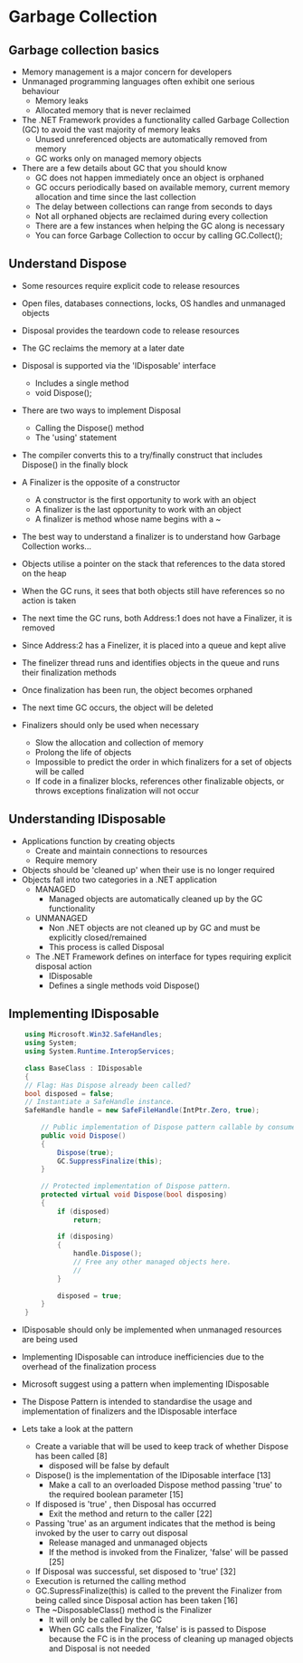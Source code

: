 ﻿# Garbage Collection

## Garbage collection basics

- Memory management is a major concern for developers
- Unmanaged programming languages often exhibit one serious behaviour
    - Memory leaks
    - Allocated memory that is never reclaimed
- The .NET Framework provides a functionality called Garbage Collection (GC) to avoid the vast majority of memory leaks
    - Unused unreferenced objects are automatically removed from memory
    - GC works only on managed memory objects
- There are a few details about GC that you should know
    - GC does not happen immediately once an object is orphaned
    - GC occurs periodically based on available memory, current memory allocation and time since the last collection
    - The delay between collections can range from seconds to days
    - Not all orphaned objects are reclaimed during every collection
    - There are a few instances when helping the GC along is necessary
    - You can force Garbage Collection to occur by calling GC.Collect();

## Understand Dispose

- Some resources require explicit code to release resources
- Open files, databases connections, locks, OS handles and unmanaged objects
- Disposal provides the teardown code to release resources
- The GC reclaims the memory at a later date
- Disposal is supported via the 'IDisposable' interface
    - Includes a single method
    - void Dispose();
- There are two ways to implement Disposal
    - Calling the Dispose() method
    - The 'using' statement
- The compiler converts this to a try/finally construct that includes Dispose() in the finally block

- A Finalizer is the opposite of a constructor
    - A constructor is the first opportunity to work with an object
    - A finalizer is the last opportunity to work with an object
    - A finalizer is method whose name begins with a ~
- The best way to understand a finalizer is to understand how Garbage Collection works...

- Objects utilise a pointer on the stack that references to the data stored on the heap
- When the GC runs, it sees that both objects still have references so no action is taken
- The next time the GC runs, both Address:1 does not have a Finalizer, it is removed
- Since Address:2 has a Finelizer, it is placed into a queue and kept alive
- The finelizer thread runs and identifies objects in the queue and runs their finalization methods
- Once finalization has been run, the object becomes orphaned
- The next time GC occurs, the object will be deleted
- Finalizers should only be used when necessary
    - Slow the allocation and collection of memory
    - Prolong the life of objects
    - Impossible to predict the order in which finalizers for a set of objects will be called
    - If code in a finalizer blocks, references other finalizable objects, or throws exceptions finalization will not
      occur

## Understanding IDisposable 

- Applications function by creating objects
    - Create and maintain connections to resources
    - Require memory
- Objects should be 'cleaned up' when their use is no longer required
- Objects fall into two categories in a .NET application
    - MANAGED
        - Managed objects are automatically cleaned up by the GC functionality
    - UNMANAGED
        - Non .NET objects are not cleaned up by GC and must be explicitly closed/remained
        - This process is called Disposal
    - The .NET Framework defines on interface for types requiring explicit disposal action
        - IDisposable
        - Defines a single methods void Dispose()

## Implementing IDisposable

``` csharp
    using Microsoft.Win32.SafeHandles;
    using System;
    using System.Runtime.InteropServices;
    
    class BaseClass : IDisposable
    {
    // Flag: Has Dispose already been called?
    bool disposed = false;
    // Instantiate a SafeHandle instance.
    SafeHandle handle = new SafeFileHandle(IntPtr.Zero, true);
    
        // Public implementation of Dispose pattern callable by consumers.
        public void Dispose()
        {
            Dispose(true);
            GC.SuppressFinalize(this);
        }
    
        // Protected implementation of Dispose pattern.
        protected virtual void Dispose(bool disposing)
        {
            if (disposed)
                return;
    
            if (disposing)
            {
                handle.Dispose();
                // Free any other managed objects here.
                //
            }
    
            disposed = true;
        }
    }
```

- IDisposable should only be implemented when unmanaged resources are being used
- Implementing IDisposable can introduce inefficiencies due to the overhead of the finalization process
- Microsoft suggest using a pattern when implementing IDisposable
- The Dispose Pattern is intended to standardise the usage and implementation of finalizers and the IDisposable
  interface

- Lets take a look at the pattern
    - Create a variable that will be used to keep track of whether Dispose has been called [8]
        - disposed will be false by default
    - Dispose() is the implementation of the IDiposable interface [13]
        - Make a call to an overloaded Dispose method passing 'true' to the required boolean parameter [15]
    - If disposed is 'true' , then Disposal has occurred
        - Exit the method and return to the caller [22]
    - Passing 'true' as an argument indicates that the method is being invoked by the user to carry out disposal
        - Release managed and unmanaged objects
        - If the method is invoked from the Finalizer, 'false' will be passed [25]
    - If Disposal was successful, set disposed to 'true' [32]
    - Execution is returned the calling method
    - GC.SupressFinalize(this) is called to the prevent the Finalizer from being called since Disposal action has been
      taken [16]
    - The ~DisposableClass() method is the Finalizer
        - It will only be called by the GC
        - When GC calls the Finalizer, 'false' is is passed to Dispose because the FC is in the process of cleaning up
          managed objects and Disposal is not needed